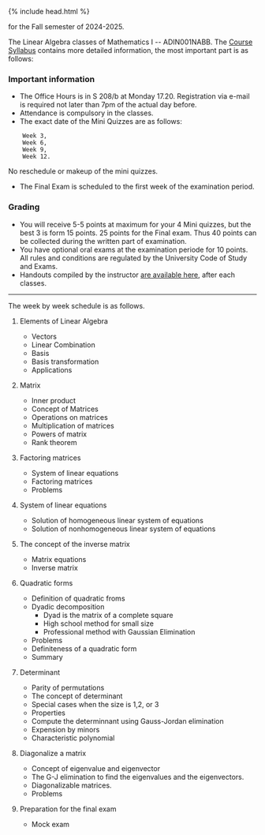 {% include head.html %}

for the Fall semester of 2024-2025.

The Linear Algebra classes of Mathematics I -- ADIN001NABB.
The [Course Syllabus](https://docs.google.com/file/d/1ScbjijrTbaIcM4gdS1h54pjiilGWe0HK/edit?usp=docslist_api&filetype=msword) contains more detailed information, the most important part is as follows:

### Important information
* The Office Hours is in S 208/b at Monday 17.20. Registration via e-mail is required not later than 7pm of the actual day before.
* Attendance is compulsory in the classes.
* The exact date of the Mini Quizzes are as follows:
```
    Week 3,
    Week 6, 
    Week 9,
    Week 12.
```
No reschedule or makeup of the mini quizzes. 
* The Final Exam is scheduled to the first week of the examination period.

### Grading
- You will receive 5-5 points at maximum for your 4 Mini quizzes, but the best 3 is form 15 points. 25 points for the Final exam. Thus 40 points can be collected during the written part of examination.
- You have optional oral exams at the examination periode for 10 points.
All rules and conditions are regulated by the University Code of Study and Exams.
- Handouts compiled by the instructor [are available here](https://drive.google.com/file/d/1HA3ykDZn5RcQR4Mj9J8bixvM42_HJ46T/view?usp=sharing), after each classes.

---
The week by week schedule is as follows.
1. Elements of Linear Algebra
   * Vectors
   * Linear Combination
   * Basis
   * Basis transformation
   * Applications

1. Matrix
   * Inner product
   * Concept of Matrices
   * Operations on matrices
   * Multiplication of matrices
   * Powers of matrix
   * Rank theorem

1. Factoring matrices
   * System of linear equations
   * Factoring matrices
   * Problems

1. System of linear equations
   * Solution of homogeneous linear system of equations
   * Solution of nonhomogeneous linear system of equations

1. The concept of the inverse matrix
   * Matrix equations
   * Inverse matrix

1. Quadratic forms
   * Definition of quadratic froms
   * Dyadic decomposition
      * Dyad is the matrix of a complete square
      * High school method for small size
      * Professional method with Gaussian Elimination
   * Problems
   * Definiteness of a quadratic form
   * Summary

1. Determinant
   * Parity of permutations
   * The concept of determinant
   * Special cases when the size is 1,2, or 3
   * Properties
   * Compute the determinnant using Gauss-Jordan elimination
   * Expension by minors
   * Characteristic polynomial

1. Diagonalize a matrix
   * Concept of eigenvalue and eigenvector
   * The G-J elimination to find the eigenvalues and the eigenvectors.
   * Diagonalizable matrices.
   * Problems

1. Preparation for the final exam
   * Mock exam


<!--

1. [Derivative of a multivariable function]
   * Partial derivative
   * Derivative
   * Higher order derivatives
   * Extreme values
   * Problems
   * Review problems


1. [Elements of Linear Algebra](http://web.uni-corvinus.hu/magyarkuti/1-LinearAlgebra.pdf)

1. [Matrix](http://web.uni-corvinus.hu/magyarkuti/2-LinearAlgebra.pdf)

1. [Factoring matrices and linear systems](http://web.uni-corvinus.hu/magyarkuti/3-LinearAlgebra.pdf)

1. [System of linear equations](http://web.uni-corvinus.hu/magyarkuti/4-LinearAlgebra.pdf)

1. [The concept of the inverse matrix](http://web.uni-corvinus.hu/magyarkuti/4-LinearAlgebra.pdf)

1. [Quadratic forms](http://web.uni-corvinus.hu/magyarkuti/5-LinearAlgebra.pdf)

1. [Derivative of a multivariable function](http://web.uni-corvinus.hu/magyarkuti/6-LinearAlgebra.pdf)

1. [Diagonalize a matrix](http://web.uni-corvinus.hu/magyarkuti/7-LinearAlgebra.pdf)

1. [Determinant](http://web.uni-corvinus.hu/magyarkuti/8-LinearAlgebra.pdf)

1. [Preparation for the final exam](http://web.uni-corvinus.hu/magyarkuti/9-LinearAlgebra.pdf)

1. [Midterm ==== 
Preparing to the Midterm 1 
   *](http://web.uni-corvinus.hu/magyarkuti/mat1mid07A.pdf download]
   *](http://web.uni-corvinus.hu/magyarkuti/midterm.pdf download]
-->
